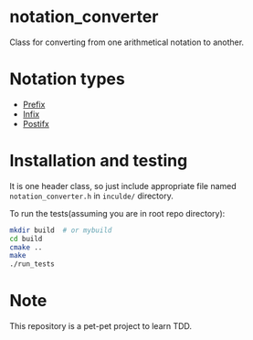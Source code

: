 # notation_converter
Class for converting from one arithmetical notation to another. 
# Notation types
- [Prefix](https://en.wikipedia.org/wiki/Polish_notation)
- [Infix](https://en.wikipedia.org/wiki/Infix_notation)
- [Postifx](https://en.wikipedia.org/wiki/Reverse_Polish_notation)
# Installation and testing
It is one header class, so just include appropriate file named `notation_converter.h` in `inculde/` directory.

To run the tests(assuming you are in root repo directory):
```bash
mkdir build  # or mybuild
cd build
cmake ..
make
./run_tests
```
# Note
This repository is a pet-pet project to learn TDD.
